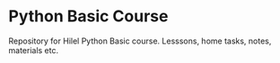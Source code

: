# Python Basic Course
Repository for Hilel Python Basic course. Lesssons, home tasks, notes, materials etc.
